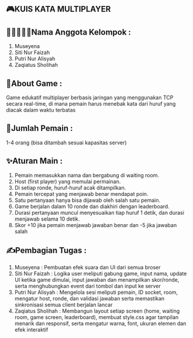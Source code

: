 ## 🎮KUIS KATA MULTIPLAYER

## 👩🏻‍🤝‍👩🏻Nama Anggota Kelompok :
1. Museyena
2. Siti Nur Faizah
3. Putri Nur Alisyah
4. Zaqiatus Sholihah

## 🎨About Game :
Game edukatif multiplayer berbasis jaringan yang menggunakan TCP secara real-time, di mana pemain harus menebak kata dari huruf yang diacak dalam waktu terbatas

## 🎯Jumlah Pemain :
1-4  orang (bisa ditambah sesuai kapasitas server) 

## ✨Aturan Main :
1. Pemain memasukkan nama dan bergabung di waiting room.
2. Host (first player) yang memulai permainan.
3. Di setiap ronde, huruf-huruf acak ditampilkan.
4. Pemain tercepat yang menjawab benar mendapat poin.
5. Satu pertanyaan hanya bisa dijawab oleh salah satu pemain.
6. Game berjalan dalam 10 ronde dan diakhiri dengan leaderboard.
7. Durasi pertanyaan muncul menyesuaikan tiap huruf 1 detik, dan durasi menjawab selama  10 detik. 
8. Skor +10 jika pemain menjawab jawaban benar dan -5 jika jawaban salah

## ✍Pembagian Tugas :
1. Museyena : Pembuatan efek suara dan UI dari semua broser
2. Siti Nur Faizah : Logika user meliputi gabung game, input nama, update UI ketika game dimulai, input jawaban dan menampilkan skor/ronde, serta menghubungkan event dari tombol dan input ke server
3. Putri Nur Alisyah : Mengelola sesi meliputi pemain, ID socket, room, mengatur host, ronde, dan validasi jawaban serta memastikan sinkronisasi semua client berjalan lancar
4. Zaqiatus Sholihah : Membangun layout setiap screen (home, waiting room, game screen, leaderboard), membuat style.css agar tampilan menarik dan responsif, serta  mengatur warna, font, ukuran elemen dan efek interaktif

##





